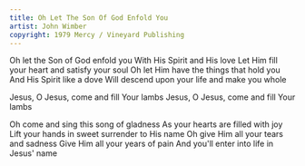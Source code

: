 ```yaml
---
title: Oh Let The Son Of God Enfold You
artist: John Wimber
copyright: 1979 Mercy / Vineyard Publishing
---
```


Oh let the Son of God enfold you
With His Spirit and His love
Let Him fill your heart and satisfy your soul
Oh let Him have the things that hold you
And His Spirit like a dove
Will descend upon your life and make you whole

Jesus, O Jesus, come and fill Your lambs
Jesus, O Jesus, come and fill Your lambs

Oh come and sing this song of gladness
As your hearts are filled with joy
Lift your hands in sweet surrender to His name
Oh give Him all your tears and sadness
Give Him all your years of pain
And you'll enter into life in Jesus' name





